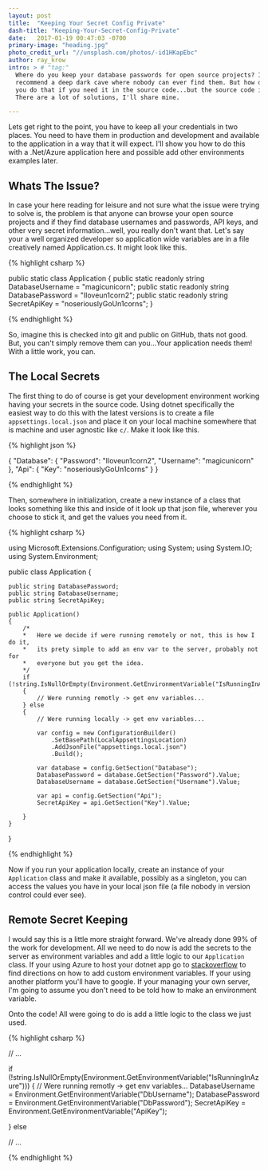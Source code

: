 ```yaml
---
layout: post
title:  "Keeping Your Secret Config Private"
dash-title: "Keeping-Your-Secret-Config-Private"
date:   2017-01-19 00:47:03 -0700
primary-image: "heading.jpg"
photo_credit_url: "//unsplash.com/photos/-id1HKapEbc"
author: ray_krow
intro: > # "tag:"
  Where do you keep your database passwords for open source projects? I
  recommend a deep dark cave where nobody can ever find them. But how do
  you do that if you need it in the source code...but the source code is open?
  There are a lot of solutions, I'll share mine.

---
```



Lets get right to the point, you have to keep all your credentials in two places. You need to have them in production and development and available to the application in a way that it will expect. I'll show you how to do this with a .Net/Azure application here and possible add other environments examples later.

## Whats The Issue?
In case your here reading for leisure and not sure what the issue were trying to solve is, the problem is that anyone can browse your open source projects and if they find database usernames and passwords, API keys, and other very secret information...well, you really don't want that. Let's say your a well organized developer so application wide variables are in a file creatively named Application.cs. It might look like this.


{% highlight csharp %}

public static class Application
{
  public static readonly string DatabaseUsername = "magicunicorn";
  public static readonly string DatabasePassword = "Iloveun1corn2";
  public static readonly string SecretApiKey = "noseriouslyGoUn1corns";
}

{% endhighlight %}

So, imagine this is checked into git and public on GitHub, thats not good. But, you can't simply remove them can you...Your application needs them! With a little work, you can.

## The Local Secrets

The first thing to do of course is get your development environment working having your secrets in the source code. Using dotnet specifically the easiest way to do this with the latest versions is to create a file `appsettings.local.json` and place it on your local machine somewhere that is machine and user agnostic like `c/`. Make it look like this.

{% highlight json %}

{
  "Database": {
    "Password": "Iloveun1corn2",
    "Username": "magicunicorn"
  },
  "Api": {
    "Key": "noseriouslyGoUn1corns"
  }
}

{% endhighlight %}

Then, somewhere in initialization, create a new instance of a class that looks something like this and inside of it look up that json file, wherever you choose to stick it, and get the values you need from it.

{% highlight csharp %}


using Microsoft.Extensions.Configuration;
using System;
using System.IO;
using System.Environment;


public class Application
{

    public string DatabasePassword;
    public string DatabaseUsername;
    public string SecretApiKey;

    public Application()
    {
        /*
        *   Here we decide if were running remotely or not, this is how I do it,
        *   its prety simple to add an env var to the server, probably not for
        *   everyone but you get the idea.
        */
        if (!string.IsNullOrEmpty(Environment.GetEnvironmentVariable("IsRunningInAzure")))
        {
            // Were running remotly -> get env variables...
        } else
        {
            // Were running locally -> get env variables...

            var config = new ConfigurationBuilder()
                .SetBasePath(LocalAppsettingsLocation)
                .AddJsonFile("appsettings.local.json")
                .Build();

            var database = config.GetSection("Database");
            DatabasePassword = database.GetSection("Password").Value;
            DatabaseUsername = database.GetSection("Username").Value;

            var api = config.GetSection("Api");
            SecretApiKey = api.GetSection("Key").Value;

        }
    }
}


{% endhighlight %}


Now if you run your application locally, create an instance of your `Application` class and make it available, possibly as a singleton, you can access the values you have in your local json file (a file nobody in version control could ever see).

## Remote Secret Keeping

I would say this is a little more straight forward. We've already done 99% of the work for development. All we need to do now is add the secrets to the server as environment variables and add a little logic to our `Application` class. If your using Azure to host your dotnet app go to  [stackoverflow](http://stackoverflow.com/questions/34608769/how-and-where-to-define-an-environment-variable-on-azure) to find directions on how to add custom environment variables. If your using another platform you'll have to google. If your managing your own server, I'm going to assume you don't need to be told how to make an environment variable.

Onto the code! All were going to do is add a little logic to the class we just used.

{% highlight csharp %}

// ...

if (!string.IsNullOrEmpty(Environment.GetEnvironmentVariable("IsRunningInAzure")))
{
    // Were running remotly -> get env variables...
    DatabaseUsername = Environment.GetEnvironmentVariable("DbUsername");
    DatabasePassword = Environment.GetEnvironmentVariable("DbPassword");
    SecretApiKey = Environment.GetEnvironmentVariable("ApiKey");

} else

// ...

{% endhighlight %}
